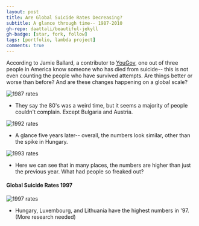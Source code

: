 ```yaml
---
layout: post
title: Are Global Suicide Rates Decreasing?
subtitle: A glance through time-- 1987-2010
gh-repo: daattali/beautiful-jekyll
gh-badge: [star, fork, follow]
tags: [portfolio, lambda project]
comments: true
---
```


According to Jamie Ballard, a contributor to [YouGov](https://today.yougov.com/topics/lifestyle/articles-reports/2018/09/13/americans-depression-suicide-mental-health), one out of three people in America know someone who has died from suicide-- this is not even counting the people who have survived attempts. Are things better or worse than before? And are these changes happening on a global scale?

![1987 rates](https://whyserabbit.github.io/assets/img/rates1987.jpg)

- They say the 80's was a weird time, but it seems a majority of people couldn't complain. Except Bulgaria and Austria.

![1992 rates](https://whyserabbit.github.io/assets/img/rates92.jpg)

- A glance five years later-- overall, the numbers look similar, other than the spike in Hungary.

![1993 rates](https://whyserabbit.github.io/assets/img/rates93.jpg)

- Here we can see that in many places, the numbers are higher than just the previous year. What had people so freaked out?

#### Global Suicide Rates 1997
![1997 rates](https://whyserabbit.github.io/assets/img/rates97.jpg)

- Hungary, Luxembourg, and Lithuania have the highest numbers in '97. (More research needed)

